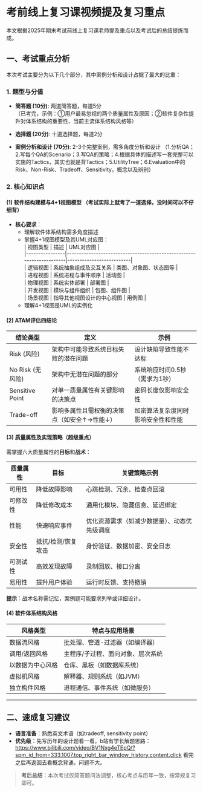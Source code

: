 # 考前线上复习课视频提及复习重点
本文根据2025年期末考试前线上复习课老师提及重点以及考试后的总结提炼而成。
## 一、考试重点分析
本次考试主要分为以下几个部分，其中案例分析和设计占据了最大的比重：

### 1. 题型与分值
- ​**简答题 (10分)​**: 两道简答题，每道5分  
  （已考完，示例：①用户最易忽视的两个质量属性及原因；②软件复杂性提升对体系结构的重要性、当前主流体系结构风格等）  
- ​**选择题 (20分)​**: 十道选择题，每道2分  

- ​**案例分析和设计 (70分)​**: 2-3个完整案例，需多角度分析和设计
（1.分析QA；2.写每个QA的Scenario；3.写QA的策略；4.根据具体的描述写一套完整可以实施的Tactics，其实也就是背Tactics；5.UtilityTree；6.Evaluation中的Risk、Non-Risk、Tradeoff、Sensitivity，概念以及辨别）

### 2. 核心知识点
#### (1) 软件结构建模与4+1视图模型 （考试实际上就考了一道选择，没时间可以不仔细背）
- ​**核心要求**​：  
  - 理解软件体系结构需多角度描述  
  - 掌握4+1视图模型及其UML对应图：  
    | 视图类型       | 描述                                                                 | UML对应图                |  
    |----------------|----------------------------------------------------------------------|--------------------------|  
    | 逻辑视图       | 系统抽象组成及交互关系                                               | 类图、对象图、状态图等   |  
    | 进程视图       | 系统进程与事件顺序                                                   | 活动图                   |  
    | 物理视图       | 系统实体部署                                                         | 部署图                   |  
    | 开发视图       | 模块与组件组织                                                       | 包图、组件图             |  
    | 场景视图       | 指导其他视图设计的中心视图                                           | 用例图                   |  
  - 理解4+1视图是UML的实例化  

#### (2) ATAM评估四结论
| 结论类型        | 定义                                                                 | 示例                                                                 |  
|-----------------|----------------------------------------------------------------------|----------------------------------------------------------------------|  
| Risk (风险)     | 架构中可能导致系统目标失败的潜在问题                                 | 设计缺陷导致性能不达标                                               |  
| No Risk (无风险)| 架构中无潜在问题的部分                                               | 系统响应时间0.5秒（需求为1秒）                                       |  
| Sensitive Point | 对单一质量属性有关键影响的决策点                                     | 密码长度仅影响安全性                                                 |  
| Trade-off       | 影响多属性且需权衡的决策点（如安全↑→性能↓）                          | 加密算法复杂度同时影响安全性和性能                                   |  

#### (3) 质量属性及实现策略（超级重点）
需掌握六大质量属性的**目标**和**战术**​：  

| 质量属性      | 目标                     | 关键策略示例                                                                 |  
|---------------|--------------------------|------------------------------------------------------------------------------|  
| 可用性        | 降低故障影响             | 心跳检测、冗余、检查点回滚                                                   |  
| 可修改性      | 降低修改成本             | 通用化模块、隐藏信息、延迟绑定                                               |  
| 性能          | 快速响应事件             | 优化资源需求（如减少数据量）、动态优先级调度                                 |  
| 安全性        | 抵抗/检测/恢复攻击       | 身份验证、数据加密、安全日志                                                 |  
| 可测试性      | 高效发现故障             | 录制回放、接口分离                                                           |  
| 易用性        | 提升用户体验             | 运行时反馈、支持撤销                                                         |  

​**提示**​：战术名称需记忆，案例题可能要求列举或详细设计。  

#### (4) 软件体系结构风格
| 风格类型               | 特点与应用场景                          |  
|------------------------|-----------------------------------------|  
| 数据流风格             | 批处理、管道-过滤器（如编译器）         |  
| 调用/返回风格          | 主程序/子过程、面向对象、层次系统       |  
| 以数据为中心风格       | 仓库、黑板（如数据库系统）              |  
| 虚拟机风格             | 解释器、规则系统（如JVM）               |  
| 独立构件风格           | 进程通信、事件系统（如微服务）          |  

---

## 二、速成复习建议
- ​**语言准备**​：熟悉英文术语（如tradeoff, sensitivity point）  
- ​**优先级**​：先写历年的设计题看一看，b站有学长解题思路：https://www.bilibili.com/video/BV1Nxg4eTEpQ/?spm_id_from=333.1007.top_right_bar_window_history.content.click
看完之后再返回去看概念背诵，问题不大。
> ​**考后总结**​：本次考试仅简答题问法调整，核心考点与历年一致，按常规复习即可。  
